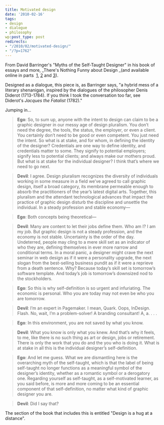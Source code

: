 ```yaml
---
title: Motivated design
date: '2010-02-16'
tags:
- design
- dialogue
- philosophy
wp:post_type: post
redirects:
- "/2010/02/motivated-design/"
- "/?p=1762"
---
```


From David Barringer's "Myths of the Self-Taught Designer" in his book of essays and more, _There's Nothing Funny about Design _(and available online in parts  [1](http://www.aiga.org/content.cfm/myths-of-the-self-taught-designer-the-first-conversation-between), [2](http://www.aiga.org/content.cfm/myths-of-the-self-taught-designer-the-second-conversation-betwee) and [3](http://www.aiga.org/content.cfm/myths-of-the-self-taught-designer-the-third-conversation-between)).

Designed as a dialogue, this piece is, as Barringer says, "a hybrid mess of a literary shenanigan, inspired by the dialogues of the philosopher Denis Diderot (1713-1784). If you think I took the conversation too far, see Diderot's _Jacques the Fatalist_ (1782)."

Jumping in...

> **Ego**: So, to sum up, anyone with the intent to design can claim to be a graphic designer in our messy age of design pluralism. You don’t need the degree, the tools, the status, the employer, or even a client. You certainly don’t need to be good or even competent. You just need the intent. So what is at stake, and for whom, in defining the identity of the designer? Credentials are one way to define identity, and credentials matter to some. They signify to potential employers; signify less to potential clients; and always make our mothers proud. But what is at stake for the individual designer? I think that’s where we need to go next.

>

> **Devil**: I agree. Design pluralism recognizes the diversity of individuals working in some measure in a field we’ve agreed to call graphic design, itself a broad category, its membrane permeable enough to absorb the practitioners of the year’s latest digital arts. Together, this pluralism and the attendant technological advances that impact the practice of graphic design disturb the discipline and unsettle the individual. In a steady profession and stable economy—

>

> **Ego**: Both concepts being theoretical— 

>

> **Devil**: Many are content to let their jobs define them. Who am I? I am my job. But graphic design is not a steady profession, and the economy is not stable. Uncertainty is the order of the day. Undeterred, people may cling to a mere skill set as an indicator of who they are, defining themselves in ever more narrow and conditional terms. In a moral panic, a designer might crave the next seminar in web design as if it were a personality upgrade, the next slogan from the best-selling business pundit as if it were a reprieve from a death sentence. Why? Because today’s skill set is tomorrow’s software template. And today’s job is tomorrow’s downsized nod to the stockholders. 

>

> **Ego**: So this is why self-definition is so urgent and infuriating. The economic is personal. Who you are today may not even be who you are tomorrow. 

>

> **Devil**: I’m an expert in Pagemaker. I mean, Quark. Oops, InDesign. Flash. No, wait, I’m a problem-solver! A branding consultant! A, a. . . . 

>

> **Ego**: In this environment, you are not saved by what you know. 

>

> **Devil**: What you know is only what you knew. And that’s why it feels, to me, like there is no such thing as art or design, jobs or retirement. There is only the work that you do and the you who is doing it. What is at stake in all this is the individual designer’s self-definition. 

>

> **Ego**: And let me guess. What we are dismantling here is the overarching myth of the self-taught, which is that the label of being self-taught no longer functions as a meaningful symbol of the designer’s identity, whether as a romantic symbol or a derogatory one. Regarding yourself as self-taught, as a self-motivated learner, as you said before, is more and more coming to be an essential component of that self-definition, no matter what kind of graphic designer you are. 

>

> **Devil**: Did I say that?

The section of the book that includes this is entitled "Design is a hug at a distance".
